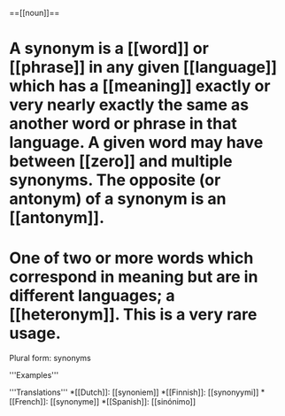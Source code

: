 ==[[noun]]==
# A synonym is a [[word]] or [[phrase]] in any given [[language]] which has a [[meaning]] exactly or very nearly exactly the same as another word or phrase in that language. A given word may have between [[zero]] and multiple synonyms. The opposite (or antonym) of a synonym is an [[antonym]].
# One of two or more words which correspond in meaning but are in different languages; a [[heteronym]]. This is a very rare usage.

Plural form: synonyms

'''Examples'''

'''Translations'''
*[[Dutch]]: [[synoniem]]
*[[Finnish]]: [[synonyymi]]
*[[French]]: [[synonyme]]
*[[Spanish]]: [[sinónimo]]